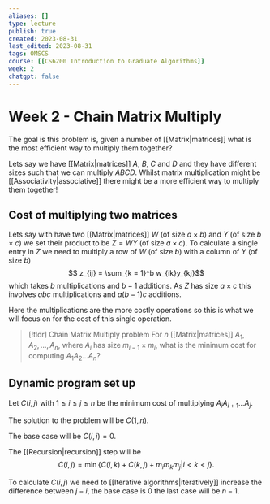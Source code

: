 ```yaml
---
aliases: []
type: lecture
publish: true
created: 2023-08-31
last_edited: 2023-08-31
tags: OMSCS
course: [[CS6200 Introduction to Graduate Algorithms]]
week: 2
chatgpt: false
---
```

# Week 2 - Chain Matrix Multiply

The goal is this problem is, given a number of [[Matrix|matrices]] what is the most efficient way to multiply them together?

Lets say we have [[Matrix|matrices]] $A$, $B$, $C$ and $D$ and they have different sizes such that we can multiply $A B C D$. Whilst matrix multiplication might be [[Associativity|associative]] there might be a more efficient way to multiply them together!

## Cost of multiplying two matrices

Lets say with have two [[Matrix|matrices]] $W$ (of size $a \times b$) and $Y$ (of size $b \times c$) we set their product to be $Z = WY$ (of size $a \times c$). To calculate a single entry in $Z$ we need to multiply a row of $W$ (of size $b$) with a column of $Y$ (of size $b$)
$$ z_{ij} = \sum_{k = 1}^b w_{ik}y_{kj}$$
which takes $b$ multiplications and $b-1$ additions. As $Z$ has size $a \times c$ this involves $abc$ multiplications and $a(b-1)c$ additions.

Here the multiplications are the more costly operations so this is what we will focus on for the cost of this single operation.

> [!tldr] Chain Matrix Multiply problem
> For $n$ [[Matrix|matrices]] $A_1, A_2, \ldots, A_n$, where $A_i$ has size $m_{i-1} \times m_i$, what is the minimum cost for computing $A_1 A_2 \ldots A_n$?

## Dynamic program set up

Let $C(i,j)$ with $1 \leq i \leq j \leq n$ be the minimum cost of multiplying $A_i A_{i+1} \ldots A_j$.

The solution to the problem will be $C(1,n)$.

The base case will be $C(i,i) = 0$.

The [[Recursion|recursion]] step will be
$$ C(i,j) = \min\{C(i,k) + C(k,j) + m_im_km_j \vert i < k < j\}.$$

To calculate $C(i,j)$ we need to [[Iterative algorithms|iteratively]] increase the difference between $j - i$, the base case is $0$ the last case will be $n-1$.

